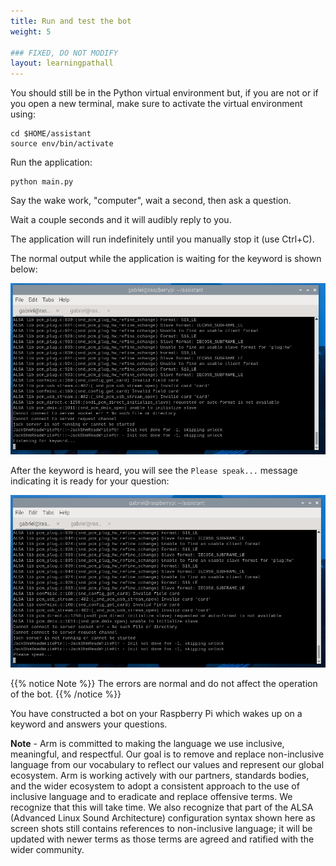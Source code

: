 ```yaml
---
title: Run and test the bot
weight: 5

### FIXED, DO NOT MODIFY
layout: learningpathall
---
```


You should still be in the Python virtual environment but, if you are not or if you open a new terminal, make sure to activate the virtual environment using: 

```console
cd $HOME/assistant
source env/bin/activate
```

Run the application:

```console
python main.py
```

Say the wake work, "computer", wait a second, then ask a question. 

Wait a couple seconds and it will audibly reply to you.

The application will run indefinitely until you manually stop it (use Ctrl+C). 

The normal output while the application is waiting for the keyword is shown below: 

![the terminal, waiting for keyword](./terminal1.png)

After the keyword is heard, you will see the `Please speak...` message indicating it is ready for your question: 

![the terminal, listening for you to speak after hearing the keyword](./terminal2.png)

{{% notice Note %}}
The errors are normal and do not affect the operation of the bot. 
{{% /notice %}}

You have constructed a bot on your Raspberry Pi which wakes up on a keyword and answers your questions. 

**Note** - Arm is committed to making the language we use inclusive, meaningful, and respectful. Our goal is to remove and replace non-inclusive language from our vocabulary to reflect our values and represent our global ecosystem. Arm is working actively with our partners, standards bodies, and the wider ecosystem to adopt a consistent approach to the use of inclusive language and to eradicate and replace offensive terms. We recognize that this will take time. We also recognize that part of the ALSA (Advanced Linux Sound Architecture) configuration syntax shown here as screen shots still contains references to non-inclusive language; it will be updated with newer terms as those terms are agreed and ratified with the wider community.
